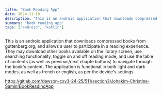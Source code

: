 ```yaml
---
title: "Book Reading App"
date: 2024-11-10
description: "This is an android application that downloads compressed books from guttenberg.org, and allows a user to participate in a reading experience. They may download other books available on the library screen, use searching functionality, toggle on and off reading mode, and use the table of contents (as well as previous/next chapte buttons) to navigate through the book's content. The application is functional in both light and dark modes, as well as french or english, as per the devide's settings."
summary: "book reading app"
tags: ["android", "kotlin"]
---
```

This is an android application that downloads compressed books from guttenberg.org, and allows a user to participate in a reading experience. They may download other books available on the library screen, use searching functionality, toggle on and off reading mode, and use the table of contents (as well as previous/next chapte buttons) to navigate through the book's content. The application is functional in both light and dark modes, as well as french or english, as per the devide's settings.

https://gitlab.com/dawson-csy3-24-25/511/section3/Johakim-Christina-Samin/BookReadingApp
